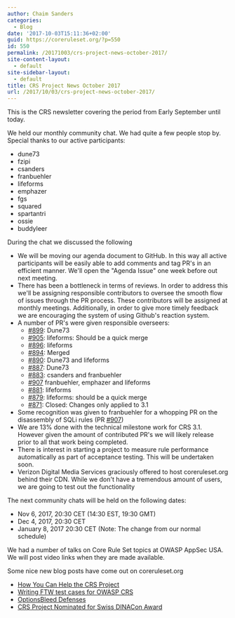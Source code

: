```yaml
---
author: Chaim Sanders
categories:
  - Blog
date: '2017-10-03T15:11:36+02:00'
guid: https://coreruleset.org/?p=550
id: 550
permalink: /20171003/crs-project-news-october-2017/
site-content-layout:
  - default
site-sidebar-layout:
  - default
title: CRS Project News October 2017
url: /2017/10/03/crs-project-news-october-2017/
---
```



This is the CRS newsletter covering the period from Early September until today.

We held our monthly community chat. We had quite a few people stop by. Special thanks to our active participants:

- dune73
- fzipi
- csanders
- franbuehler
- lifeforms
- emphazer
- fgs
- squared
- spartantri
- ossie
- buddyleer

During the chat we discussed the following

- We will be moving our agenda document to GitHub. In this way all active participants will be easily able to add comments and tag PR's in an efficient manner. We'll open the "Agenda Issue" one week before out next meeting.
- There has been a bottleneck in terms of reviews. In order to address this we'll be assigning responsible contributors to oversee the smooth flow of issues through the PR process. These contributors will be assigned at monthly meetings. Additionally, in order to give more timely feedback we are encouraging the system of using Github's reaction system.
- A number of PR's were given responsible overseers: 
    - [\#899](https://github.com/coreruleset/coreruleset/pull/899): Dune73
    - [\#905](https://github.com/coreruleset/coreruleset/pull/905): lifeforms: Should be a quick merge
    - [\#896](https://github.com/coreruleset/coreruleset/pull/896): lifeforms
    - [\#894](https://github.com/coreruleset/coreruleset/pull/894): Merged
    - [\#890](https://github.com/coreruleset/coreruleset/pull/890): Dune73 and lifeforms
    - [\#887](https://github.com/coreruleset/coreruleset/pull/887): Dune73
    - [\#883](https://github.com/coreruleset/coreruleset/pull/883): csanders and franbuehler
    - [\#907](https://github.com/coreruleset/coreruleset/pull/907) franbuehler, emphazer and lifeforms
    - [\#881](https://github.com/coreruleset/coreruleset/pull/881): lifeforms
    - [\#879](https://github.com/coreruleset/coreruleset/pull/879): lifeforms: should be a quick merge
    - [\#871](https://github.com/coreruleset/coreruleset/pull/871): Closed: Changes only applied to 3.1
- Some recognition was given to franbuehler for a whopping PR on the disassembly of SQLi rules (PR [\#907](https://github.com/coreruleset/coreruleset/pull/907))
- We are 13% done with the technical milestone work for CRS 3.1. However given the amount of contributed PR's we will likely release prior to all that work being completed.
- There is interest in starting a project to measure rule performance automatically as part of acceptance testing. This will be undertaken soon.
- Verizon Digital Media Services graciously offered to host coreruleset.org behind their CDN. While we don't have a tremendous amount of users, we are going to test out the functionality

The next community chats will be held on the following dates:

- Nov 6, 2017, 20:30 CET (14:30 EST, 19:30 GMT)
- Dec 4, 2017, 20:30 CET
- January 8, 2017 20:30 CET (Note: The change from our normal schedule)

We had a number of talks on Core Rule Set topics at OWASP AppSec USA. We will post video links when they are made available.

Some nice new blog posts have come out on coreruleset.org

- [How You Can Help the CRS Project](https://coreruleset.org/20170913/how-you-can-help-the-crs-project/)
- [Writing FTW test cases for OWASP CRS](https://coreruleset.org/20170915/writing-ftw-test-cases-for-owasp-crs/)
- [OptionsBleed Defenses](https://coreruleset.org/20170920/optionsbleed/)
- [CRS Project Nominated for Swiss DINACon Award](https://coreruleset.org/20171003/crs-project-nominated-for-swiss-dinacon-award/)